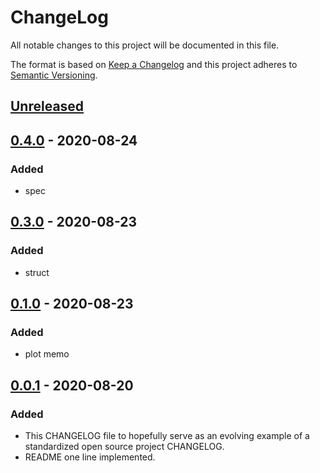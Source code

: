# ChangeLog
All notable changes to this project will be documented in this file.

The format is based on [Keep a Changelog](http://keepachangelog.com/en/1.0.0/)
and this project adheres to [Semantic Versioning](http://semver.org/spec/v2.0.0.html).

## [Unreleased]

## [0.4.0] - 2020-08-24
### Added
- spec

## [0.3.0] - 2020-08-23
### Added
- struct

## [0.1.0] - 2020-08-23
### Added
- plot memo

## [0.0.1] - 2020-08-20
### Added
- This CHANGELOG file to hopefully serve as an evolving example of a standardized open source project CHANGELOG.
- README one line implemented.

[Unreleased]: https://github.com/My-Novel-Management/m131-mintsmell/compare/v0.4.0...HEAD
[0.4.0]: https://github.com/My-Novel-Management/m131-mintsmell/releases/v0.4.0
[0.3.0]: https://github.com/My-Novel-Management/m131-mintsmell/releases/v0.3.0
[0.1.0]: https://github.com/My-Novel-Management/m131-mintsmell/releases/v0.1.0
[0.0.1]: https://github.com/My-Novel-Management/m131-mintsmell/releases/v0.0.1
